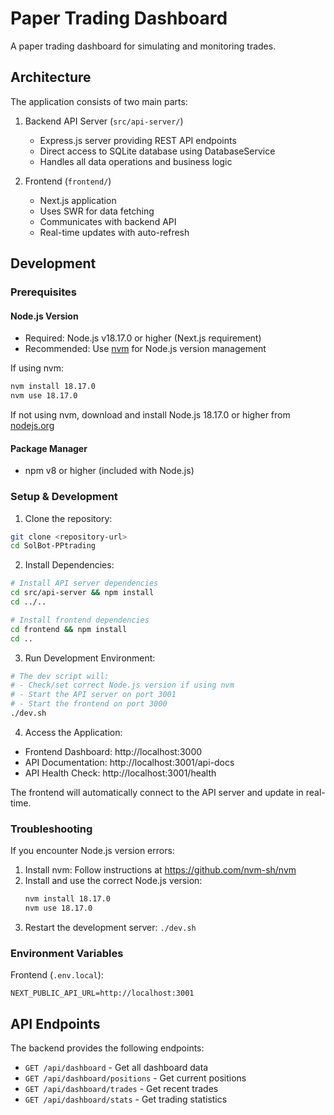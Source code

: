 # Paper Trading Dashboard

A paper trading dashboard for simulating and monitoring trades.

## Architecture

The application consists of two main parts:
1. Backend API Server (`src/api-server/`)
   - Express.js server providing REST API endpoints
   - Direct access to SQLite database using DatabaseService
   - Handles all data operations and business logic

2. Frontend (`frontend/`)
   - Next.js application
   - Uses SWR for data fetching
   - Communicates with backend API
   - Real-time updates with auto-refresh

## Development

### Prerequisites

#### Node.js Version
- Required: Node.js v18.17.0 or higher (Next.js requirement)
- Recommended: Use [nvm](https://github.com/nvm-sh/nvm) for Node.js version management

If using nvm:
```bash
nvm install 18.17.0
nvm use 18.17.0
```

If not using nvm, download and install Node.js 18.17.0 or higher from [nodejs.org](https://nodejs.org/)

#### Package Manager
- npm v8 or higher (included with Node.js)

### Setup & Development

1. Clone the repository:
```bash
git clone <repository-url>
cd SolBot-PPtrading
```

2. Install Dependencies:
```bash
# Install API server dependencies
cd src/api-server && npm install
cd ../..

# Install frontend dependencies
cd frontend && npm install
cd ..
```

3. Run Development Environment:
```bash
# The dev script will:
# - Check/set correct Node.js version if using nvm
# - Start the API server on port 3001
# - Start the frontend on port 3000
./dev.sh
```

4. Access the Application:
- Frontend Dashboard: http://localhost:3000
- API Documentation: http://localhost:3001/api-docs
- API Health Check: http://localhost:3001/health

The frontend will automatically connect to the API server and update in real-time.

### Troubleshooting

If you encounter Node.js version errors:
1. Install nvm: Follow instructions at https://github.com/nvm-sh/nvm
2. Install and use the correct Node.js version:
   ```bash
   nvm install 18.17.0
   nvm use 18.17.0
   ```
3. Restart the development server: `./dev.sh`

### Environment Variables

Frontend (`.env.local`):
```
NEXT_PUBLIC_API_URL=http://localhost:3001
```

## API Endpoints

The backend provides the following endpoints:

- `GET /api/dashboard` - Get all dashboard data
- `GET /api/dashboard/positions` - Get current positions
- `GET /api/dashboard/trades` - Get recent trades
- `GET /api/dashboard/stats` - Get trading statistics

